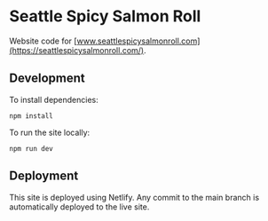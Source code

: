 # Seattle Spicy Salmon Roll

Website code for [www.seattlespicysalmonroll.com](https://seattlespicysalmonroll.com/).

## Development

To install dependencies:
```
npm install
```

To run the site locally:
```
npm run dev
```

## Deployment

This site is deployed using Netlify. Any commit to the main branch is automatically deployed to the live site. 
